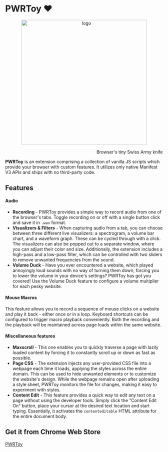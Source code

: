 # PWRToy :heart:
<p align="center">
<img alt="logo" src="https://github.com/fimusial/chrome-pwr/blob/4c9bfe7e901e3f22889c5a308b29585e38c5ac87/images/logo-no-bg.png?raw=true" width="400">
</p>
<p align="right">
Browser's tiny Swiss Army knife
</p>

**PWRToy** is an extension comprising a collection of vanilla JS scripts which provide your browser with custom features. It utilizes only native Manifest V3 APIs and ships with no third-party code.

## Features
#### Audio
- **Recording** - PWRToy provides a simple way to record audio from one of the browser's tabs. Toggle recording on or off with a single button click and save it in `.wav` format.
- **Visualizers & Filters** - When capturing audio from a tab, you can choose between three different live visualizers: a spectrogram, a volume bar chart, and a waveform graph. These can be cycled through with a click. The visualizers can also be popped out to a separate window, where you can adjust their color and size. Additionally, the extension includes a high-pass and a low-pass filter, which can be controlled with two sliders to remove unwanted frequencies from the sound.
- **Volume Duck** - Have you ever encountered a website, which played annoyingly loud sounds with no way of turning them down, forcing you to lower the volume in your device's settings? PWRToy has got you covered! Use the Volume Duck feature to configure a volume multiplier for each pesky website.

#### Mouse Macros
This feature allows you to record a sequence of mouse clicks on a website and play it back - either once or in a loop. Keyboard shortcuts can be configured to trigger macro playback conveniently. Both the recording and the playback will be maintained across page loads within the same website.

#### Miscellaneous features
- **Maxscroll** - This one enables you to quickly traverse a page with lazily loaded content by forcing it to constantly scroll up or down as fast as possible.
- **Page CSS** - The extension injects any user-provided CSS file into a webpage each time it loads, applying the styles across the entire domain. This can be used to hide unwanted elements or to customize the website's design. While the webpage remains open after uploading a style sheet, PWRToy monitors the file for changes, making it easy to experiment with styles.
- **Content Edit** - This feature provides a quick way to edit any text on a page without using the developer tools. Simply click the "Content Edit On" button, place your cursor at the desired text location and start typing. Essentially, it activates the `contenteditable` HTML attribute for the entire document body.

## Get it from Chrome Web Store
[PWRToy](https://chromewebstore.google.com/detail/pwrtoy/bhnjkagdoajnhojbecjgjcimidlmogbo)
